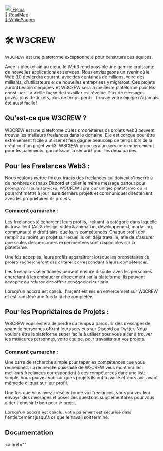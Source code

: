 <a href="https://www.figma.com">
  <img src="https://upload.wikimedia.org/wikipedia/commons/3/33/Figma-logo.svg" alt="Figma" height="20"/>
Figma 
</a>
<br/>
<a href="https://cosmic-crew.gitbook.io/cosmic-crew-whitepaper/cosmic-crew-whitepaper/roadmap">
🚏 RoadMap
</a>
<br/>
<a href="https://cosmic-crew.gitbook.io/cosmic-crew-whitepaper/cosmic-crew-whitepaper/utility-w3crew">
📄 WhitePapper 
</a>


# 🛠️ W3CREW

W3CREW est une plateforme exceptionnelle pour construire des équipes.

Avec la blockchain au cœur, le Web3 rend possible une gamme croissante de nouvelles applications et services. Nous envisageons un avenir où le Web 3.0 deviendra courant, avec des centaines de millions, voire des milliards, d'utilisateurs et de nouvelles entreprises y migreront. Ces projets auront besoin d'équipes, et W3CREW sera la meilleure plateforme pour les constituer. La vieille façon de travailler est révolue. Plus de messages privés, plus de tickets, plus de temps perdu. Trouver votre équipe n'a jamais été aussi facile !

## Qu'est-ce que W3CREW ?

W3CREW est une plateforme où les propriétaires de projets web3 peuvent trouver les meilleurs freelances dans le domaine. Elle est conçue pour être extrêmement facile à utiliser et fera gagner beaucoup de temps lors de la création d'un projet web3. W3CREW proposera un service d'entiercement pour les paiements, garantissant la sécurité pour les deux parties.

## Pour les Freelances Web3 :

Nous voulons mettre fin aux tracas des freelances qui doivent s'inscrire à de nombreux canaux Discord et coller le même message partout pour promouvoir leurs services. W3CREW sera leur unique plateforme où ils pourront mettre à jour leurs derniers projets et communiquer directement avec les propriétaires de projets.

### Comment ça marche :

Les freelances téléchargent leurs profils, incluant la catégorie dans laquelle ils travaillent (Art & design, vidéo & animation, développement, marketing, communauté et droit) ainsi que leurs compétences. Chaque profil doit remplir au moins un projet sur lequel ils ont déjà travaillé, afin de s'assurer que seules des personnes expérimentées sont disponibles sur la plateforme.

Une fois acceptés, leurs profils apparaîtront lorsque les propriétaires de projets rechercheront des critères correspondant à leurs compétences.

Les freelances sélectionnés peuvent ensuite discuter avec les personnes cherchant à les embaucher directement sur la plateforme. Ils peuvent accepter ou refuser des offres et négocier leur prix.

Lorsqu'un accord est conclu, l'argent est mis en entiercement sur W3CREW et est transféré une fois la tâche complétée.

## Pour les Propriétaires de Projets :

W3CREW vous évitera de perdre du temps à parcourir des messages de spam de personnes offrant leurs services sur Discord ou Twitter. Nous voulons être la plateforme super facile à utiliser pour vous aider à trouver les meilleures personnes, votre équipe, pour travailler sur vos projets.

### Comment ça marche :

Une barre de recherche simple pour taper les compétences que vous recherchez. La recherche puissante de W3CREW vous montrera les meilleurs freelances correspondant à ces compétences dans une liste simple. Vous pouvez voir sur quels projets ils ont travaillé et leurs avis avant même de cliquer sur leur profil.

Une fois que vous avez présélectionné vos freelances, vous pouvez leur envoyer des messages et poser des questions supplémentaires pour vous aider à choisir le bon pour le projet.

Lorsqu'un accord est conclu, votre paiement est sécurisé dans l'entiercement jusqu'à ce que le travail soit terminé.

## Documentation 

<a href=""
